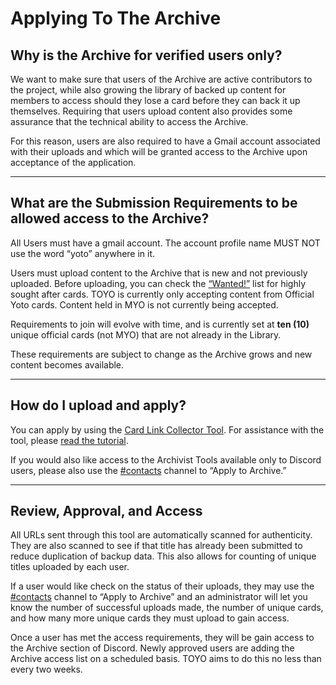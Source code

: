 # Applying To The Archive

## Why is the Archive for verified users only?

We want to make sure that users of the Archive are active contributors to the project, while also growing the library of backed up content for members to access should they lose a card before they can back it up themselves. Requiring that users upload content also provides some assurance that the technical ability to access the Archive.

For this reason, users are also required to have a Gmail account associated with their uploads and which will be granted access to the Archive upon acceptance of the application.

----------

## What are the Submission Requirements to be allowed access to the Archive?

All Users must have a gmail account. The account profile name MUST NOT use the word “yoto” anywhere in it.

Users must upload content to the Archive that is new and not previously uploaded. Before uploading, you can check the [“Wanted!”](https://docs.google.com/spreadsheets/u/1/d/e/2PACX-1vT34jkCwXpYbBh40GOXAbP6C0RAGt7sI5GxPzOGHG4h7EN3V_fBLWixIpuM4yRq1_Pi6CYXjmXi2NDN/pubhtml) list for highly sought after cards. TOYO is currently only accepting content from Official Yoto cards. Content held in MYO is not currently being accepted.

Requirements to join will evolve with time, and is currently set at **ten (10)** unique official cards (not MYO) that are not already in the Library.

These requirements are subject to change as the Archive grows and new content becomes available.

----------

## How do I upload and apply?

You can apply by using the [Card Link Collector Tool](https://docs.google.com/forms/d/e/1FAIpQLSfN5bodij-TqQ5cK8EtAz-RqI2DTVnjB3OOc8LpcJ27gcvuZw/viewform). For assistance with the tool, please [read the tutorial](using_the_card_collector_tool.md).

If you would also like access to the Archivist Tools available only to Discord users, please also use the [#contacts](https://discord.gg/fwwKEX9h7q) channel to “Apply to Archive.”

----------

## Review, Approval, and Access

All URLs sent through this tool are automatically scanned for authenticity. They are also scanned to see if that title has already been submitted to reduce duplication of backup data. This also allows for counting of unique titles uploaded by each user.

If a user would like check on the status of their uploads, they may use the [#contacts](https://discord.gg/fwwKEX9h7q) channel to “Apply to Archive” and an administrator will let you know the number of successful uploads made, the number of unique cards, and how many more unique cards they must upload to gain access.

Once a user has met the access requirements, they will be gain access to the Archive section of Discord. Newly approved users are adding the Archive access list on a scheduled basis. TOYO aims to do this no less than every two weeks.
